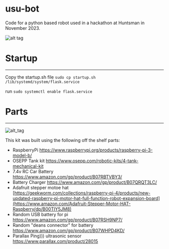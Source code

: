 # usu-bot
Code for a python based robot used in a hackathon at Huntsman in November 2023. 

![alt tag](https://media.hachyderm.io/media_attachments/files/111/398/333/815/085/118/small/44f033e08ccd1d76.jpeg)

# Startup 
----
Copy the startup.sh file `sudo cp startup.sh /lib/systemd/system/flask.service`

run `sudo systemctl enable flask.service`

# Parts
----
![alt_tag](https://github.com/joemcmanus/tankbotROS/blob/master/img/tankbotParts.jpg)

This kit was built using the following off the shelf parts:
 - RaspberryPi  https://www.raspberrypi.org/products/raspberry-pi-3-model-b/
 - OSEPP Tank kit  https://www.osepp.com/robotic-kits/4-tank-mechanical-kit
 - 7.4v RC Car Battery https://www.amazon.com/gp/product/B07RBTVBY3/
 - Battery Charger https://www.amazon.com/gp/product/B07QRQT3LC/
 - Adafruit stepper motoe hat [https://geekworm.com/collections/raspberry-pi-4/products/new-updated-raspberry-pi-motor-hat-full-function-robot-expansion-board](https://www.amazon.com/Adafruit-Stepper-Motor-HAT-Raspberry/dp/B00TIY5JM8)
 - Random USB battery for pi https://www.amazon.com/gp/product/B07RSH9NP7/
 - Random "deans connector" for battery https://www.amazon.com/gp/product/B07WHPD4KD/
 - Parallax Ping))) ultrasonic sensor https://www.parallax.com/product/28015
